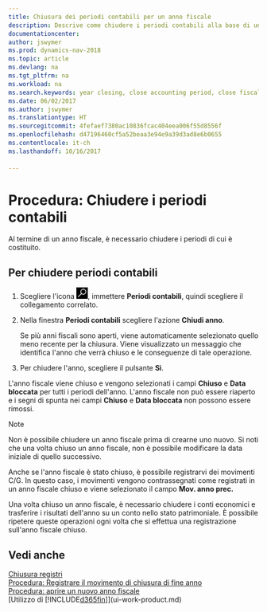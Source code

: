 ```yaml
---
title: Chiusura dei periodi contabili per un anno fiscale
description: Descrive come chiudere i periodi contabili alla base di un anno fiscale.
documentationcenter: 
author: jswymer
ms.prod: dynamics-nav-2018
ms.topic: article
ms.devlang: na
ms.tgt_pltfrm: na
ms.workload: na
ms.search.keywords: year closing, close accounting period, close fiscal year, bank account detailed trial balance
ms.date: 06/02/2017
ms.author: jswymer
ms.translationtype: HT
ms.sourcegitcommit: 4fefaef7380ac10836fcac404eea006f55d8556f
ms.openlocfilehash: d47196460cf5a52beaa3e94e9a39d3ad8e6b0655
ms.contentlocale: it-ch
ms.lasthandoff: 10/16/2017

---
```

# <a name="how-to-close-accounting-periods"></a>Procedura: Chiudere i periodi contabili
Al termine di un anno fiscale, è necessario chiudere i periodi di cui è costituito.

## <a name="to-close-accounting-periods"></a>Per chiudere periodi contabili
1. Scegliere l'icona ![Cerca pagina o report](media/ui-search/search_small.png "icona Cerca pagina o report"), immettere **Periodi contabili**, quindi scegliere il collegamento correlato.
2. Nella finestra **Periodi contabili** scegliere l'azione **Chiudi anno**.

    Se più anni fiscali sono aperti, viene automaticamente selezionato quello meno recente per la chiusura. Viene visualizzato un messaggio che identifica l'anno che verrà chiuso e le conseguenze di tale operazione.
3. Per chiudere l'anno, scegliere il pulsante **Sì**.

L'anno fiscale viene chiuso e vengono selezionati i campi **Chiuso** e **Data bloccata** per tutti i periodi dell'anno. L'anno fiscale non può essere riaperto e i segni di spunta nei campi **Chiuso** e **Data bloccata** non possono essere rimossi.

> [!NOTE]  
>   Non è possibile chiudere un anno fiscale prima di crearne uno nuovo. Si noti che una volta chiuso un anno fiscale, non è possibile modificare la data iniziale di quello successivo.

Anche se l'anno fiscale è stato chiuso, è possibile registrarvi dei movimenti C/G. In questo caso, i movimenti vengono contrassegnati come registrati in un anno fiscale chiuso e viene selezionato il campo **Mov. anno prec.**

Una volta chiuso un anno fiscale, è necessario chiudere i conti economici e trasferire i risultati dell'anno su un conto nello stato patrimoniale. È possibile ripetere queste operazioni ogni volta che si effettua una registrazione sull'anno fiscale chiuso.

## <a name="see-also"></a>Vedi anche
[Chiusura registri](year-close-books.md)  
[Procedura: Registrare il movimento di chiusura di fine anno](year-how-post-year-end-close-entry.md)  
[Procedura: aprire un nuovo anno fiscale](finance-how-open-new-fiscal-year.md)  
[Utilizzo di [!INCLUDE[d365fin](includes/d365fin_md.md)]](ui-work-product.md)


